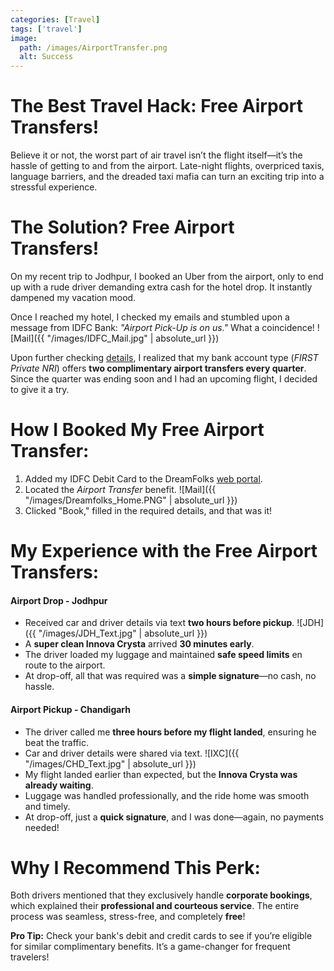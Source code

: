 ```yaml
---
categories: [Travel]
tags: ['travel']
image:
  path: /images/AirportTransfer.png
  alt: Success
---
```


# The Best Travel Hack: Free Airport Transfers!

Believe it or not, the worst part of air travel isn’t the flight itself—it’s the hassle of getting to and from the airport. Late-night flights, overpriced taxis, language barriers, and the dreaded taxi mafia can turn an exciting trip into a stressful experience.

# The Solution? Free Airport Transfers!

On my recent trip to Jodhpur, I booked an Uber from the airport, only to end up with a rude driver demanding extra cash for the hotel drop. It instantly dampened my vacation mood.

Once I reached my hotel, I checked my emails and stumbled upon a message from IDFC Bank: *"Airport Pick-Up is on us."* What a coincidence!
![Mail]({{ "/images/IDFC_Mail.jpg" | absolute_url }}) 

Upon further checking [details](https://www.idfcfirstbank.com/personal-banking/airport-transfer-service), I realized that my bank account type (*FIRST Private NRI*) offers **two complimentary airport transfers every quarter**. Since the quarter was ending soon and I had an upcoming flight, I decided to give it a try.


# How I Booked My Free Airport Transfer:
1. Added my IDFC Debit Card to the DreamFolks [web portal](https://webaccess.dreamfolks.in/login-user).
2. Located the *Airport Transfer* benefit.
   ![Mail]({{ "/images/Dreamfolks_Home.PNG" | absolute_url }}) 
3. Clicked "Book," filled in the required details, and that was it!

# My Experience with the Free Airport Transfers:

#### **Airport Drop - Jodhpur**
- Received car and driver details via text **two hours before pickup**.
  ![JDH]({{ "/images/JDH_Text.jpg" | absolute_url }})
- A **super clean Innova Crysta** arrived **30 minutes early**.
- The driver loaded my luggage and maintained **safe speed limits** en route to the airport.
- At drop-off, all that was required was a **simple signature**—no cash, no hassle.

#### **Airport Pickup - Chandigarh**
- The driver called me **three hours before my flight landed**, ensuring he beat the traffic.
- Car and driver details were shared via text.
  ![IXC]({{ "/images/CHD_Text.jpg" | absolute_url }})
- My flight landed earlier than expected, but the **Innova Crysta was already waiting**.
- Luggage was handled professionally, and the ride home was smooth and timely.
- At drop-off, just a **quick signature**, and I was done—again, no payments needed!

# Why I Recommend This Perk:
Both drivers mentioned that they exclusively handle **corporate bookings**, which explained their **professional and courteous service**. The entire process was seamless, stress-free, and completely **free**!

**Pro Tip:** Check your bank's debit and credit cards to see if you’re eligible for similar complimentary benefits. It’s a game-changer for frequent travelers!
